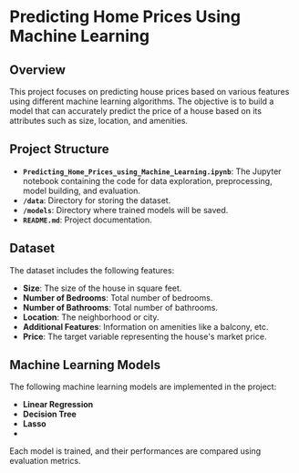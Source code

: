 # Predicting Home Prices Using Machine Learning

## Overview
This project focuses on predicting house prices based on various features using different machine learning algorithms. The objective is to build a model that can accurately predict the price of a house based on its attributes such as size, location, and amenities.

## Project Structure
- **`Predicting_Home_Prices_using_Machine_Learning.ipynb`**: The Jupyter notebook containing the code for data exploration, preprocessing, model building, and evaluation.
- **`/data`**: Directory for storing the dataset.
- **`/models`**: Directory where trained models will be saved.
- **`README.md`**: Project documentation.

## Dataset
The dataset includes the following features:
- **Size**: The size of the house in square feet.
- **Number of Bedrooms**: Total number of bedrooms.
- **Number of Bathrooms**: Total number of bathrooms.
- **Location**: The neighborhood or city.
- **Additional Features**: Information on amenities like a balcony, etc.
- **Price**: The target variable representing the house's market price.

## Machine Learning Models
The following machine learning models are implemented in the project:

- **Linear Regression**
- **Decision Tree**
- **Lasso**
- 
Each model is trained, and their performances are compared using evaluation metrics.
